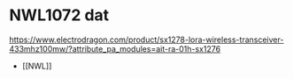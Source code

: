 
# NWL1072 dat 

https://www.electrodragon.com/product/sx1278-lora-wireless-transceiver-433mhz100mw/?attribute_pa_modules=ait-ra-01h-sx1276


- [[NWL]]